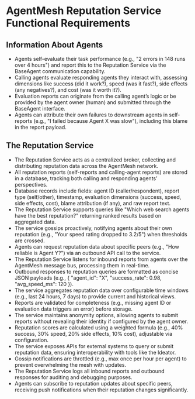 # AgentMesh Reputation Service Functional Requirements

## Information About Agents
- Agents self-evaluate their task performance (e.g., "2 errors in 148 runs over 4 hours") and report this to the Reputation Service via the BaseAgent communication capability.
- Calling agents evaluate responding agents they interact with, assessing dimensions like success (did it work?), speed (was it fast?), side effects (any negatives?), and cost (was it worth it?).
- Evaluation reports can originate from the calling agent’s logic or be provided by the agent owner (human) and submitted through the BaseAgent interface.
- Agents can attribute their own failures to downstream agents in self-reports (e.g., "I failed because Agent X was slow"), including this blame in the report payload.

## The Reputation Service 
- The Reputation Service acts as a centralized broker, collecting and distributing reputation data across the AgentMesh network.
- All reputation reports (self-reports and calling-agent reports) are stored in a database, tracking both calling and responding agents’ perspectives.
- Database records include fields: agent ID (caller/respondent), report type (self/other), timestamp, evaluation dimensions (success, speed, side effects, cost), blame attribution (if any), and raw report text.
- The Reputation Service supports queries like "Which web search agents have the best reputation?" returning ranked results based on aggregated data.
- The service gossips proactively, notifying agents about their own reputation (e.g., "Your speed rating dropped to 3.2/5") when thresholds are crossed.
- Agents can request reputation data about specific peers (e.g., "How reliable is Agent Y?") via an outbound API call to the service.
- The Reputation Service listens for inbound reports from agents over the AgentMesh message bus, processing them in real-time.
- Outbound responses to reputation queries are formatted as concise JSON payloads (e.g., { "agent_id": "X", "success_rate": 0.98, "avg_speed_ms": 120 }).
- The service aggregates reputation data over configurable time windows (e.g., last 24 hours, 7 days) to provide current and historical views.
- Reports are validated for completeness (e.g., missing agent ID or evaluation data triggers an error) before storage.
- The service maintains anonymity options, allowing agents to submit reports without revealing their identity if configured by the agent owner.
- Reputation scores are calculated using a weighted formula (e.g., 40% success, 30% speed, 20% side effects, 10% cost), adjustable via configuration.
- The service exposes APIs for external systems to query or submit reputation data, ensuring interoperability with tools like the Ideator.
- Gossip notifications are throttled (e.g., max once per hour per agent) to prevent overwhelming the mesh with updates.
- The Reputation Service logs all inbound reports and outbound responses for auditing and debugging purposes.
- Agents can subscribe to reputation updates about specific peers, receiving push notifications when their reputation changes significantly.


